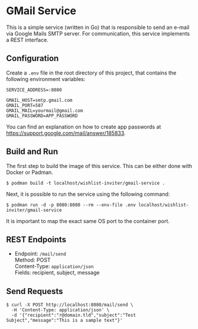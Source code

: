 # GMail Service

This is a simple service (written in Go) that is responsible to send an e-mail via Google Mails SMTP server. For communication, this service implements a REST interface.

## Configuration

Create a `.env` file in the root directory of this project, that contains the following environment variables:

```
SERVICE_ADDRESS=:8080

GMAIL_HOST=smtp.gmail.com
GMAIL_PORT=587
GMAIL_MAIL=yourmail@gmail.com
GMAIL_PASSWORD=APP_PASSWORD
```

You can find an explanation on how to create app passwords at https://support.google.com/mail/answer/185833.

## Build and Run

The first step to build the image of this service. This can be either done with Docker or Padman.

```
$ podman build -t localhost/wishlist-inviter/gmail-service .
```

Next, it is possible to run the service using the following command:

```
$ podman run -d -p 8080:8080 --rm --env-file .env localhost/wishlist-inviter/gmail-service
```

It is important to map the exact same OS port to the container port.

## REST Endpoints

-   Endpoint: `/mail/send` \
    Method: POST \
    Content-Type: `application/json` \
    Fields: recipient, subject, message

## Send Requests

```
$ curl -X POST http://localhost:8080/mail/send \
  -H 'Content-Type: application/json' \
  -d '{"recipient":"r@domain.tld","subject":"Test Subject","message":"This is a sample text"}'
```
